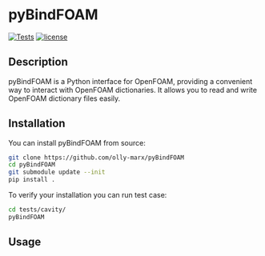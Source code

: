 # pyBindFOAM

[![Tests](https://github.com/olly-marx/pyBindFOAM)](https://github.com/olly-marx/pyBindFOAM/)
[![license](https://img.shields.io/github/license/mashape/apistatus.svg)](https://raw.githubusercontent.com/olly-marx/pyBindFOAM/LICENSE)

## Description

pyBindFOAM is a Python interface for OpenFOAM, providing a convenient way to interact with OpenFOAM dictionaries. It allows you to read and write OpenFOAM dictionary files easily.

## Installation

You can install pyBindFOAM from source:

```bash
git clone https://github.com/olly-marx/pyBindFOAM
cd pyBindFOAM
git submodule update --init
pip install .
```

To verify your installation you can run test case:

```bash
cd tests/cavity/
pyBindFOAM
```

## Usage


